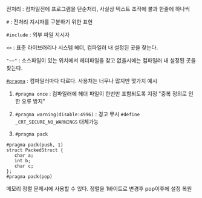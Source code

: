 전처리 : 컴파일전에 프로그램을 단순처리, 사실상 텍스트 조작에 불과
한줄에 하나씩

`#` : 전처리 지시자를 구분하기 위한 표현

`#include` : 외부 파일 지시자

`<>` : 표준 라이브러리나 시스템 헤더, 컴파일러 내 설정된 곳을 찾는다.

`"~~"` : 소스파일이 있는 위치에서 헤더파일을 찾고 없을시에는 컴파일러 내 설정된 곳을 찾는다.

[`#pragma`](https://learn.microsoft.com/ko-kr/cpp/preprocessor/pragma-directives-and-the-pragma-keyword?view=msvc-170)
 : 컴파일러마다 다르다. 사용처는 너무나 많지만 몇가지 예시

 1. `#pragma once` : 컴파일러에 헤더 파일이 한번만 포함되도록 지정
 "중복 정의로 인한 오류 방지"

 2. `#pragma warning(disable:4996)` : 경고 무시
 `#define _CRT_SECURE_NO_WARNINGS` 대체가능

 3. `#pragma pack`

 ```
 #pragma pack(push, 1)
struct PackedStruct {
    char a;
    int b;
    char c;
};
#pragma pack(pop)
```

메모리 정렬 문제시에 사용할 수 있다. 정렬을 1바이트로 변경후 pop이후에 설정 복원